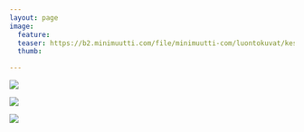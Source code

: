 ```yaml
---
layout: page
image:
  feature:
  teaser: https://b2.minimuutti.com/file/minimuutti-com/luontokuvat/kes%C3%A4/12/DS62397-245px.jpg
  thumb:

---
```


![](https://b2.minimuutti.com/file/minimuutti-com/luontokuvat/kes%C3%A4/12/DS62394-800px.jpg)

![](https://b2.minimuutti.com/file/minimuutti-com/luontokuvat/kes%C3%A4/12/DS62396-800px.jpg)

![](https://b2.minimuutti.com/file/minimuutti-com/luontokuvat/kes%C3%A4/12/DS62397-800px.jpg)
